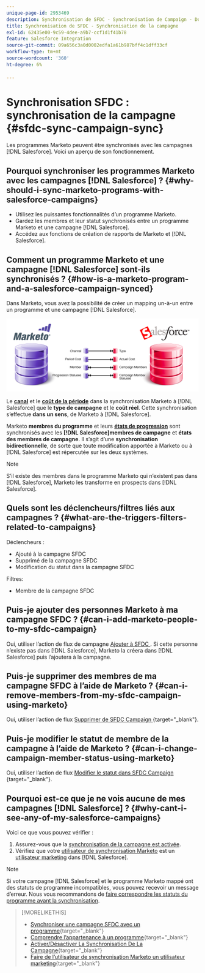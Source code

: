 ```yaml
---
unique-page-id: 2953469
description: Synchronisation de SFDC - Synchronisation de Campaign - Documents Marketo - Documentation du produit
title: Synchronisation de SFDC - Synchronisation de la campagne
exl-id: 62435e00-9c59-4dee-a9b7-ccf1d1f41b78
feature: Salesforce Integration
source-git-commit: 09a656c3a0d0002edfa1a61b987bff4c1dff33cf
workflow-type: tm+mt
source-wordcount: '360'
ht-degree: 6%

---
```


# Synchronisation SFDC : synchronisation de la campagne {#sfdc-sync-campaign-sync}

Les programmes Marketo peuvent être synchronisés avec les campagnes [!DNL Salesforce]. Voici un aperçu de son fonctionnement.

## Pourquoi synchroniser les programmes Marketo avec les campagnes [!DNL Salesforce] ? {#why-should-i-sync-marketo-programs-with-salesforce-campaigns}

* Utilisez les puissantes fonctionnalités d’un programme Marketo.
* Gardez les membres et leur statut synchronisés entre un programme Marketo et une campagne [!DNL Salesforce].
* Accédez aux fonctions de création de rapports de Marketo et [!DNL Salesforce].

## Comment un programme Marketo et une campagne [!DNL Salesforce] sont-ils synchronisés ? {#how-is-a-marketo-program-and-a-salesforce-campaign-synced}

Dans Marketo, vous avez la possibilité de créer un mapping un-à-un entre un programme et une campagne [!DNL Salesforce].

![](assets/image2015-7-8-9-3a43-3a8.png)

Le **[canal](/help/marketo/product-docs/administration/tags/create-a-program-channel.md)** et le **[coût de la période](/help/marketo/product-docs/core-marketo-concepts/programs/working-with-programs/understanding-period-costs.md)** dans la synchronisation Marketo à [!DNL Salesforce] que le **type de campagne** et le **coût réel**. Cette synchronisation s’effectue **dans un sens**, de Marketo à [!DNL Salesforce].

Marketo **membres du programme** et leurs **[états de progression](/help/marketo/product-docs/core-marketo-concepts/programs/creating-programs/understanding-program-membership.md)** sont synchronisés avec les **[!DNL Salesforce]membres de campagne** et **états des membres de campagne**. Il s’agit d’une **synchronisation bidirectionnelle**, de sorte que toute modification apportée à Marketo ou à [!DNL Salesforce] est répercutée sur les deux systèmes.

>[!NOTE]
>
>S’il existe des membres dans le programme Marketo qui n’existent pas dans [!DNL Salesforce], Marketo les transforme en prospects dans [!DNL Salesforce].

## Quels sont les déclencheurs/filtres liés aux campagnes ? {#what-are-the-triggers-filters-related-to-campaigns}

Déclencheurs :

* Ajouté à la campagne SFDC
* Supprimé de la campagne SFDC
* Modification du statut dans la campagne SFDC

Filtres:

* Membre de la campagne SFDC

## Puis-je ajouter des personnes Marketo à ma campagne SFDC ? {#can-i-add-marketo-people-to-my-sfdc-campaign}

Oui, utiliser l’action de flux de campagne [ Ajouter à SFDC ](/help/marketo/product-docs/core-marketo-concepts/smart-campaigns/salesforce-flow-actions/add-to-sfdc-campaign.md). Si cette personne n’existe pas dans [!DNL Salesforce], Marketo la créera dans [!DNL Salesforce] puis l’ajoutera à la campagne.

## Puis-je supprimer des membres de ma campagne SFDC à l’aide de Marketo ? {#can-i-remove-members-from-my-sfdc-campaign-using-marketo}

Oui, utiliser l’action de flux [ Supprimer de SFDC Campaign ](/help/marketo/product-docs/core-marketo-concepts/smart-campaigns/salesforce-flow-actions/remove-from-sfdc-campaign.md){target="_blank"}.

## Puis-je modifier le statut de membre de la campagne à l’aide de Marketo ? {#can-i-change-campaign-member-status-using-marketo}

Oui, utiliser l’action de flux [ Modifier le statut dans SFDC Campaign ](/help/marketo/product-docs/core-marketo-concepts/smart-campaigns/salesforce-flow-actions/change-status-in-sfdc-campaign.md){target="_blank"}.

## Pourquoi est-ce que je ne vois aucune de mes campagnes [!DNL Salesforce] ? {#why-cant-i-see-any-of-my-salesforce-campaigns}

Voici ce que vous pouvez vérifier :

1. Assurez-vous que la [synchronisation de la campagne est activée](/help/marketo/product-docs/crm-sync/salesforce-sync/setup/optional-steps/enable-disable-campaign-sync.md).
1. Vérifiez que votre [utilisateur de synchronisation Marketo](/help/marketo/product-docs/crm-sync/salesforce-sync/setup/enterprise-unlimited-edition/step-2-of-3-create-a-salesforce-user-for-marketo-enterprise-unlimited.md) est un [utilisateur marketing](/help/marketo/product-docs/crm-sync/salesforce-sync/setup/optional-steps/enable-disable-campaign-sync/make-marketo-sync-user-a-marketing-user.md) dans [!DNL Salesforce].

>[!NOTE]
>
>Si votre campagne [!DNL Salesforce] et le programme Marketo mappé ont des statuts de programme incompatibles, vous pouvez recevoir un message d’erreur. Nous vous recommandons de [faire correspondre les statuts du programme avant la synchronisation](/help/marketo/product-docs/crm-sync/salesforce-sync/sfdc-sync-details/how-to-match-program-statuses-and-salesforce-campaign-statuses-prior-to-sync.md).

>[!MORELIKETHIS]
>
>* [Synchroniser une campagne SFDC avec un programme](/help/marketo/product-docs/core-marketo-concepts/programs/working-with-programs/sync-an-sfdc-campaign-with-a-program.md){target="_blank"}
>* [Comprendre l’appartenance à un programme](/help/marketo/product-docs/core-marketo-concepts/programs/creating-programs/understanding-program-membership.md){target="_blank"}
>* [Activer/Désactiver La Synchronisation De La Campagne](/help/marketo/product-docs/crm-sync/salesforce-sync/setup/optional-steps/enable-disable-campaign-sync.md){target="_blank"}
>* [Faire de l’utilisateur de synchronisation Marketo un utilisateur marketing](/help/marketo/product-docs/crm-sync/salesforce-sync/setup/optional-steps/enable-disable-campaign-sync/make-marketo-sync-user-a-marketing-user.md){target="_blank"}
